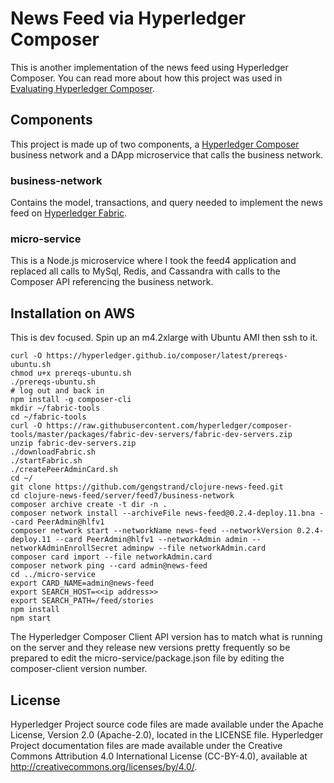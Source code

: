 # News Feed via Hyperledger Composer

This is another implementation of the news feed using Hyperledger Composer. You can read more about how this project was used in [Evaluating Hyperledger Composer](https://www.infoq.com/articles/evaluating-hyperledger-composer).

## Components

This project is made up of two components, a [Hyperledger Composer](https://www.hyperledger.org/wp-content/uploads/2017/05/Hyperledger-Composer-Overview.pdf) business network and a DApp microservice that calls the business network.

### business-network

Contains the model, transactions, and query needed to implement the news feed on [Hyperledger Fabric](https://www.hyperledger.org/projects/fabric).

### micro-service

This is a Node.js microservice where I took the feed4 application and replaced all calls to MySql, Redis, and Cassandra with calls to the Composer API referencing the business network.

## Installation on AWS

This is dev focused. Spin up an m4.2xlarge with Ubuntu AMI then ssh to it.

```
curl -O https://hyperledger.github.io/composer/latest/prereqs-ubuntu.sh
chmod u+x prereqs-ubuntu.sh
./prereqs-ubuntu.sh
# log out and back in
npm install -g composer-cli
mkdir ~/fabric-tools
cd ~/fabric-tools
curl -O https://raw.githubusercontent.com/hyperledger/composer-tools/master/packages/fabric-dev-servers/fabric-dev-servers.zip
unzip fabric-dev-servers.zip
./downloadFabric.sh
./startFabric.sh 
./createPeerAdminCard.sh 
cd ~/
git clone https://github.com/gengstrand/clojure-news-feed.git
cd clojure-news-feed/server/feed7/business-network
composer archive create -t dir -n .
composer network install --archiveFile news-feed@0.2.4-deploy.11.bna --card PeerAdmin@hlfv1
composer network start --networkName news-feed --networkVersion 0.2.4-deploy.11 --card PeerAdmin@hlfv1 --networkAdmin admin --networkAdminEnrollSecret adminpw --file networkAdmin.card
composer card import --file networkAdmin.card
composer network ping --card admin@news-feed
cd ../micro-service
export CARD_NAME=admin@news-feed 
export SEARCH_HOST=<<ip address>>
export SEARCH_PATH=/feed/stories
npm install
npm start
```

The Hyperledger Composer Client API version has to match what is running on the server and they release new versions pretty frequently so be prepared to edit the micro-service/package.json file by editing the composer-client version number.

## License <a name="license"></a>
Hyperledger Project source code files are made available under the Apache License, Version 2.0 (Apache-2.0), located in the LICENSE file. Hyperledger Project documentation files are made available under the Creative Commons Attribution 4.0 International License (CC-BY-4.0), available at http://creativecommons.org/licenses/by/4.0/.
